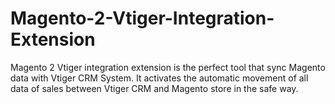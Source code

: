 # Magento-2-Vtiger-Integration-Extension
Magento 2 Vtiger integration extension is the perfect tool that sync Magento data with Vtiger CRM System. It activates the automatic movement of all data of sales between Vtiger CRM and Magento store in the safe way.
